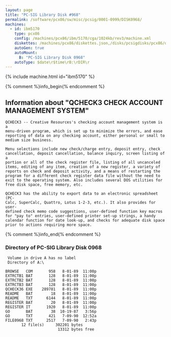 ```yaml
---
layout: page
title: "PC-SIG Library Disk #968"
permalink: /software/pcx86/sw/misc/pcsig/0001-0999/DISK0968/
machines:
  - id: ibm5170
    type: pcx86
    config: /machines/pcx86/ibm/5170/cga/1024kb/rev3/machine.xml
    diskettes: /machines/pcx86/diskettes.json,/disks/pcsigdisks/pcx86/diskettes.json
    autoGen: true
    autoMount:
      B: "PC-SIG Library Disk 0968"
    autoType: $date\r$time\rB:\rDIR\r
---
```


{% include machine.html id="ibm5170" %}

{% comment %}info_begin{% endcomment %}

## Information about "QCHECK3 CHECK ACCOUNT MANAGEMENT SYSTEM"

    QCHECK3 -- Creative Resources's checking account management system is a
    menu-driven program, which is set up to minimize the errors, and ease
    reporting of data on any checking account, either personal or small to
    medium size business.
    
    Menu selections include new check/charge entry, deposit entry, check
    cancellation, deposit cancellation, balance inquiry, screen listing of a
    portion or all of the check register file, listing of all uncanceled
    items, editing of any item, creation of a new register, a variety of
    reports on check and deposit activity, and a means of restarting the
    program for a different check register data file without the need to
    exit to the operating system. Also includes several DOS utilities for
    free disk space, free memory, etc.
    
    QCHECK3 has the ability to export data to an electronic spreadsheet (PC-
    Calc, SuperCalc, Quattro, Lotus 1-2-3, etc.). It also provides for user-
    defined check memo code suggestions, user-defined function key macros
    for "pay to" entries, user-defined printer set-up strings, a handy
    calendar function for date look-up, and checks for adequate disk space
    prior to actions requiring more space.
{% comment %}info_end{% endcomment %}


### Directory of PC-SIG Library Disk 0968

     Volume in drive A has no label
     Directory of A:\

    BROWSE   COM       958   8-01-89  11:00p
    EXTRCTB1 BAT       128   8-01-89  11:00p
    EXTRCTB2 BAT       128   8-01-89  11:00p
    EXTRCTB3 BAT       128   8-01-89  11:00p
    QCHECK36 EXE    289781   8-01-89  11:00p
    README   BAT        18   8-01-89  11:00p
    README   TXT      6144   8-01-89  11:00p
    REGISTER BAT        20   8-01-89  11:00p
    REGISTER IT       1920   8-01-89  11:00p
    GO       BAT        38  10-19-87   3:56p
    GO       TXT       421   7-09-90  12:52a
    FILE0968 TXT      2517   7-09-90   2:43p
           12 file(s)     302201 bytes
                           13312 bytes free
